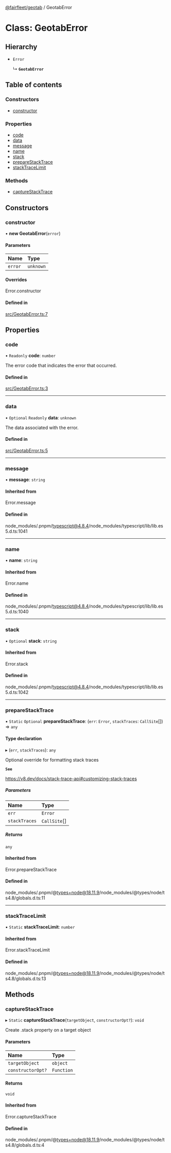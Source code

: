 [@fairfleet/geotab](../README.md) / GeotabError

# Class: GeotabError

## Hierarchy

- `Error`

  ↳ **`GeotabError`**

## Table of contents

### Constructors

- [constructor](GeotabError.md#constructor)

### Properties

- [code](GeotabError.md#code)
- [data](GeotabError.md#data)
- [message](GeotabError.md#message)
- [name](GeotabError.md#name)
- [stack](GeotabError.md#stack)
- [prepareStackTrace](GeotabError.md#preparestacktrace)
- [stackTraceLimit](GeotabError.md#stacktracelimit)

### Methods

- [captureStackTrace](GeotabError.md#capturestacktrace)

## Constructors

### constructor

• **new GeotabError**(`error`)

#### Parameters

| Name | Type |
| :------ | :------ |
| `error` | `unknown` |

#### Overrides

Error.constructor

#### Defined in

[src/GeotabError.ts:7](https://github.com/fairfleet/geotab/blob/d57d931/src/GeotabError.ts#L7)

## Properties

### code

• `Readonly` **code**: `number`

The error code that indicates the error that occurred.

#### Defined in

[src/GeotabError.ts:3](https://github.com/fairfleet/geotab/blob/d57d931/src/GeotabError.ts#L3)

___

### data

• `Optional` `Readonly` **data**: `unknown`

The data associated with the error.

#### Defined in

[src/GeotabError.ts:5](https://github.com/fairfleet/geotab/blob/d57d931/src/GeotabError.ts#L5)

___

### message

• **message**: `string`

#### Inherited from

Error.message

#### Defined in

node_modules/.pnpm/typescript@4.8.4/node_modules/typescript/lib/lib.es5.d.ts:1041

___

### name

• **name**: `string`

#### Inherited from

Error.name

#### Defined in

node_modules/.pnpm/typescript@4.8.4/node_modules/typescript/lib/lib.es5.d.ts:1040

___

### stack

• `Optional` **stack**: `string`

#### Inherited from

Error.stack

#### Defined in

node_modules/.pnpm/typescript@4.8.4/node_modules/typescript/lib/lib.es5.d.ts:1042

___

### prepareStackTrace

▪ `Static` `Optional` **prepareStackTrace**: (`err`: `Error`, `stackTraces`: `CallSite`[]) => `any`

#### Type declaration

▸ (`err`, `stackTraces`): `any`

Optional override for formatting stack traces

**`See`**

https://v8.dev/docs/stack-trace-api#customizing-stack-traces

##### Parameters

| Name | Type |
| :------ | :------ |
| `err` | `Error` |
| `stackTraces` | `CallSite`[] |

##### Returns

`any`

#### Inherited from

Error.prepareStackTrace

#### Defined in

node_modules/.pnpm/@types+node@18.11.9/node_modules/@types/node/ts4.8/globals.d.ts:11

___

### stackTraceLimit

▪ `Static` **stackTraceLimit**: `number`

#### Inherited from

Error.stackTraceLimit

#### Defined in

node_modules/.pnpm/@types+node@18.11.9/node_modules/@types/node/ts4.8/globals.d.ts:13

## Methods

### captureStackTrace

▸ `Static` **captureStackTrace**(`targetObject`, `constructorOpt?`): `void`

Create .stack property on a target object

#### Parameters

| Name | Type |
| :------ | :------ |
| `targetObject` | `object` |
| `constructorOpt?` | `Function` |

#### Returns

`void`

#### Inherited from

Error.captureStackTrace

#### Defined in

node_modules/.pnpm/@types+node@18.11.9/node_modules/@types/node/ts4.8/globals.d.ts:4
